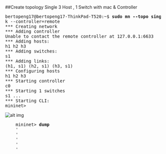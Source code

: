 
##Create topology Single 3 Host , 1 Switch  with mac & Controller

<pre>
bertopeng17@bertopeng17-ThinkPad-T520:~$ <b>sudo mn --topo single,3 --mac --switch ovs</b>
k --controller=remote
*** Creating network
*** Adding controller
Unable to contact the remote controller at 127.0.0.1:6633
*** Adding hosts:
h1 h2 h3 
*** Adding switches:
s1 
*** Adding links:
(h1, s1) (h2, s1) (h3, s1) 
*** Configuring hosts
h1 h2 h3 
*** Starting controller
c0 
*** Starting 1 switches
s1 ...
*** Starting CLI:
mininet> 
</pre>

![alt img](https://github.com/syaifulahdan/mininet/blob/master/finalp-ppj/image/Screenshot%20from%202016-04-28%2016:04:46.png)


  <pre>
    mininet> <b>dump</b>
    '<Host h1: h1-eth0:10.0.0.1 pid=4918> 
    '<Host h2: h2-eth0:10.0.0.2 pid=4920> 
    '<Host h3: h3-eth0:10.0.0.3 pid=4922> 
    '<OVSSwitch s1: lo:127.0.0.1,s1-eth1:None,s1-eth2:None,s1-eth3:None pid=4927> 
    '<RemoteController c0: 127.0.0.1:6633 pid=4912> 
  </pre>

